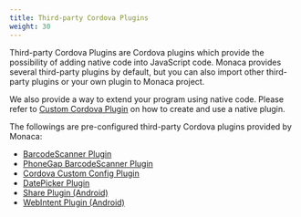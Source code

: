 ```yaml
---
title: Third-party Cordova Plugins
weight: 30
---
```


Third-party Cordova Plugins are Cordova plugins which provide the
possibility of adding native code into JavaScript code. Monaca provides
several third-party plugins by default, but you can also import other
third-party plugins or your own plugin to Monaca project.

We also provide a way to extend your program using native code. Please
refer to [Custom Cordova Plugin](/en/products_guide/monaca_ide/dependencies/custom_cordova_plugin) on how to create and use a native
plugin.

The followings are pre-configured third-party Cordova plugins provided
by Monaca:

- [BarcodeScanner Plugin](barcode_scanner)
- [PhoneGap BarcodeScanner Plugin](phonegap_plugin_barcodescanner)
- [Cordova Custom Config Plugin](custom_config)
- [DatePicker Plugin](datepicker)
- [Share Plugin (Android)](share)
- [WebIntent Plugin (Android)](webintent)
